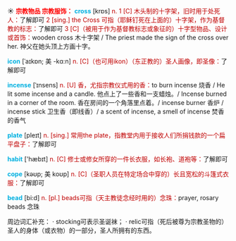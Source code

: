 ☀ <font color="red">**宗教物品 宗教服饰：**</font>
<font color="sky blue">**cross**</font> [krɒs] 
<font color="#c00000">n. 1 [C] 木头制的十字架，旧时用于处死人：</font>了解即可 <font color="#c00000">2 [sing.] the Cross 可指（耶稣钉死在上面的）十字架，作为基督教的标志：</font>了解即可 <font color="#c00000">3 [C]（被用于作为基督教标志或象征的）十字型物品、设计或首饰：</font>wooden cross 木十字架 / The priest made the sign of the cross over her. 神父在她头顶上方画十字。
           
<font color="sky blue">**icon**</font> [ˈaɪkɒn; 美 -kɑ:n]
<font color="#c00000">n. [C]（也可用ikon）（东正教的）圣人画像，即圣像：</font>了解即可           

<font color="sky blue">**incense**</font> [ˈɪnsens]
<font color="#c00000">n. [U] 香，尤指宗教仪式用的香：</font>to burn incense 烧香 / He lit some incense and a candle. 他点上了一些香和一支蜡烛。/ Incense burned in a corner of the room. 香在房间的一个角落里点着。/ incense burner 香炉 / incense stick 卫生香（即线香）/ a scent of incense, a smell of incense 焚香的香气

<font color="sky blue">**plate**</font> [pleɪt] 
<font color="#c00000">n. [sing.] 常用the plate，指教堂内用于接收人们所捐钱款的一个扁平盘子：</font>了解即可

<font color="sky blue">**habit**</font> ['hæbɪt] 
<font color="#c00000">n. [C] 修士或修女所穿的一件长衣服，如长袍、道袍等：</font>了解即可
           
<font color="sky blue">**cope**</font> [kəʊp; 美 koʊp]
<font color="#c00000">n. [C]（圣职人员在特定场合中穿的）长且宽松的斗篷式衣服：</font>了解即可

<font color="sky blue">**bead**</font> [bi:d]
<font color="#c00000">n. [pl.] beads可指（天主教徒念经时用的）念珠：</font>prayer, rosary beads 念珠

周边词汇补充：
· stocking可表示圣诞袜；
· relic可指（死后被尊为宗教圣物的）圣人的身体（或衣物）的一部分，圣人所拥有的东西。
